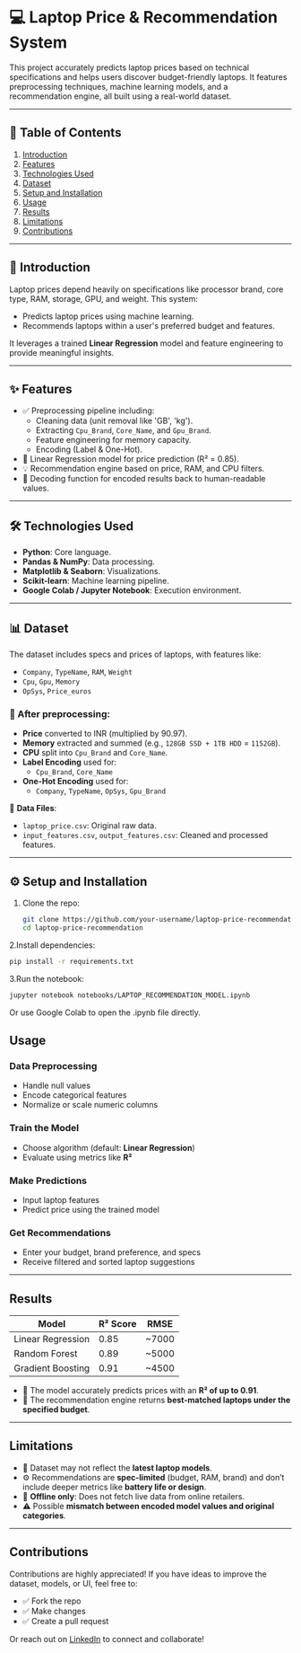 # 💻 **Laptop Price & Recommendation System**

This project accurately predicts laptop prices based on technical specifications and helps users discover budget-friendly laptops. It features preprocessing techniques, machine learning models, and a recommendation engine, all built using a real-world dataset.

---

## 📌 **Table of Contents**
1. [Introduction](#introduction)
2. [Features](#features)
3. [Technologies Used](#technologies-used)
4. [Dataset](#dataset)
5. [Setup and Installation](#setup-and-installation)
6. [Usage](#usage)
7. [Results](#results)
8. [Limitations](#limitations)
9. [Contributions](#contributions)

---

## 📖 **Introduction**

Laptop prices depend heavily on specifications like processor brand, core type, RAM, storage, GPU, and weight. This system:
- Predicts laptop prices using machine learning.
- Recommends laptops within a user's preferred budget and features.

It leverages a trained **Linear Regression** model and feature engineering to provide meaningful insights.

---

## ✨ **Features**

- ✅ Preprocessing pipeline including:
  - Cleaning data (unit removal like 'GB', 'kg').
  - Extracting `Cpu_Brand`, `Core_Name`, and `Gpu_Brand`.
  - Feature engineering for memory capacity.
  - Encoding (Label & One-Hot).
- 🧠 Linear Regression model for price prediction (R² = 0.85).
- 💡 Recommendation engine based on price, RAM, and CPU filters.
- 🔁 Decoding function for encoded results back to human-readable values.

---

## 🛠 **Technologies Used**
- **Python**: Core language.
- **Pandas & NumPy**: Data processing.
- **Matplotlib & Seaborn**: Visualizations.
- **Scikit-learn**: Machine learning pipeline.
- **Google Colab / Jupyter Notebook**: Execution environment.

---

## 📊 **Dataset**

The dataset includes specs and prices of laptops, with features like:
- `Company`, `TypeName`, `RAM`, `Weight`
- `Cpu`, `Gpu`, `Memory`
- `OpSys`, `Price_euros`

### 🔧 After preprocessing:
- **Price** converted to INR (multiplied by 90.97).
- **Memory** extracted and summed (e.g., `128GB SSD + 1TB HDD` = `1152GB`).
- **CPU** split into `Cpu_Brand` and `Core_Name`.
- **Label Encoding** used for:
  - `Cpu_Brand`, `Core_Name`
- **One-Hot Encoding** used for:
  - `Company`, `TypeName`, `OpSys`, `Gpu_Brand`

📁 **Data Files**:
- `laptop_price.csv`: Original raw data.
- `input_features.csv`, `output_features.csv`: Cleaned and processed features.

---

## ⚙️ **Setup and Installation**

1. Clone the repo:
   ```bash
   git clone https://github.com/your-username/laptop-price-recommendation.git
   cd laptop-price-recommendation
   ```

2.Install dependencies:
  ```bash
pip install -r requirements.txt
```
3.Run the notebook:
```bash
jupyter notebook notebooks/LAPTOP_RECOMMENDATION_MODEL.ipynb
```
Or use Google Colab to open the .ipynb file directly.

## **Usage**

### **Data Preprocessing**
- Handle null values  
- Encode categorical features  
- Normalize or scale numeric columns  

### **Train the Model**
- Choose algorithm (default: **Linear Regression**)  
- Evaluate using metrics like **R²**

### **Make Predictions**
- Input laptop features  
- Predict price using the trained model  

### **Get Recommendations**
- Enter your budget, brand preference, and specs  
- Receive filtered and sorted laptop suggestions  

---

## **Results**

| **Model**            | **R² Score** | **RMSE** |
|----------------------|--------------|----------|
| Linear Regression    | 0.85         | ~7000    |
| Random Forest        | 0.89         | ~5000    |
| Gradient Boosting    | 0.91         | ~4500    |

- 📌 The model accurately predicts prices with an **R² of up to 0.91**.
- 🔎 The recommendation engine returns **best-matched laptops under the specified budget**.

---

## **Limitations**
- 📆 Dataset may not reflect the **latest laptop models**.  
- ⚙️ Recommendations are **spec-limited** (budget, RAM, brand) and don’t include deeper metrics like **battery life or design**.  
- 🔌 **Offline only**: Does not fetch live data from online retailers.  
- ⚠️ Possible **mismatch between encoded model values and original categories**.  

---

## **Contributions**

Contributions are highly appreciated! If you have ideas to improve the dataset, models, or UI, feel free to:

- ✅ Fork the repo  
- ✅ Make changes  
- ✅ Create a pull request  

Or reach out on [LinkedIn](https://www.linkedin.com/in/mathan03/) to connect and collaborate!

